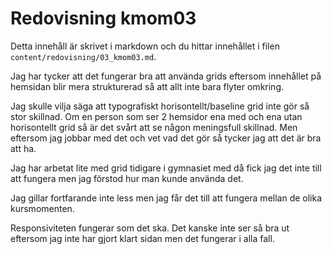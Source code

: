 ---
---
Redovisning kmom03
=========================

Detta innehåll är skrivet i markdown och du hittar innehållet i filen `content/redovisning/03_kmom03.md`.

Jag har tycker att det fungerar bra att använda grids eftersom innehållet på hemsidan blir mera strukturerad så att allt inte bara flyter omkring.

Jag skulle vilja säga att typografiskt horisontellt/baseline grid inte gör så stor skillnad. Om en person som ser 2 hemsidor ena med och ena utan horisontellt grid så är det svårt att se någon meningsfull skillnad. Men eftersom jag jobbar med det och vet vad det gör så tycker jag att det är bra att ha.

Jag har arbetat lite med grid tidigare i gymnasiet med då fick jag det inte till att fungera men jag förstod hur man kunde använda det.

Jag gillar fortfarande inte less men jag får det till att fungera mellan de olika kursmomenten.

Responsiviteten fungerar som det ska. Det kanske inte ser så bra ut eftersom jag inte har gjort klart sidan men det fungerar i alla fall.
